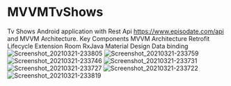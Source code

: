 # MVVMTvShows
Tv Shows Android application with Rest Api https://www.episodate.com/api and MVVM Architecture.
Key Components
MVVM Architecture
Retrofit
Lifecycle Extension
Room
RxJava
Material Design
Data binding
![Screenshot_20210321-233805](https://user-images.githubusercontent.com/51409168/112668082-273cf400-8e86-11eb-9e3f-ff0ba6e8fb09.png)
![Screenshot_20210321-233759](https://user-images.githubusercontent.com/51409168/112668520-b4804880-8e86-11eb-8020-2552d7207706.png)
![Screenshot_20210321-233746](https://user-images.githubusercontent.com/51409168/112668526-b77b3900-8e86-11eb-9dee-26c866f6edb2.png)
![Screenshot_20210321-233731](https://user-images.githubusercontent.com/51409168/112668536-ba762980-8e86-11eb-9e74-ac58fcf89692.png)
![Screenshot_20210321-233727](https://user-images.githubusercontent.com/51409168/112668548-be09b080-8e86-11eb-8e6e-baaa72e2a9cc.png)
![Screenshot_20210321-233722](https://user-images.githubusercontent.com/51409168/112668565-c530be80-8e86-11eb-9d2d-bf58602c75fb.png)
![Screenshot_20210321-233819](https://user-images.githubusercontent.com/51409168/112668588-cc57cc80-8e86-11eb-8d54-18cba77fb386.png)
